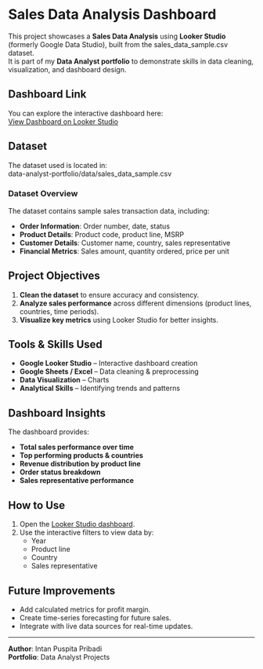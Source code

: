 # Sales Data Analysis Dashboard

This project showcases a **Sales Data Analysis** using **Looker Studio** (formerly Google Data Studio), built from the sales_data_sample.csv dataset.  
It is part of my **Data Analyst portfolio** to demonstrate skills in data cleaning, visualization, and dashboard design.

## Dashboard Link
You can explore the interactive dashboard here:  
[View Dashboard on Looker Studio](https://lookerstudio.google.com/reporting/3c187da9-882d-43de-8d3f-2a38211a67b1)

## Dataset
The dataset used is located in:  
data-analyst-portfolio/data/sales_data_sample.csv

### Dataset Overview
The dataset contains sample sales transaction data, including:
- **Order Information**: Order number, date, status
- **Product Details**: Product code, product line, MSRP
- **Customer Details**: Customer name, country, sales representative
- **Financial Metrics**: Sales amount, quantity ordered, price per unit

## Project Objectives
1. **Clean the dataset** to ensure accuracy and consistency.
2. **Analyze sales performance** across different dimensions (product lines, countries, time periods).
3. **Visualize key metrics** using Looker Studio for better insights.

## Tools & Skills Used
- **Google Looker Studio** – Interactive dashboard creation
- **Google Sheets / Excel** – Data cleaning & preprocessing
- **Data Visualization** – Charts
- **Analytical Skills** – Identifying trends and patterns

## Dashboard Insights
The dashboard provides:
- **Total sales performance over time**
- **Top performing products & countries**
- **Revenue distribution by product line**
- **Order status breakdown**
- **Sales representative performance**

## How to Use
1. Open the [Looker Studio dashboard](https://lookerstudio.google.com/reporting/3c187da9-882d-43de-8d3f-2a38211a67b1).
2. Use the interactive filters to view data by:
   - Year
   - Product line
   - Country
   - Sales representative

## Future Improvements
- Add calculated metrics for profit margin.
- Create time-series forecasting for future sales.
- Integrate with live data sources for real-time updates.

---

**Author**: Intan Puspita Pribadi  
**Portfolio**: Data Analyst Projects

